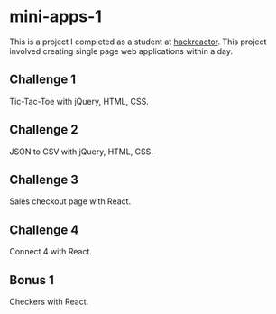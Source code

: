 # mini-apps-1
This is a project I completed as a student at [hackreactor](http://hackreactor.com).
This project involved creating single page web applications within a day.

## Challenge 1
Tic-Tac-Toe with jQuery, HTML, CSS.

## Challenge 2
JSON to CSV with jQuery, HTML, CSS. 

## Challenge 3
Sales checkout page with React.

## Challenge 4
Connect 4 with React.

## Bonus 1
Checkers with React.
